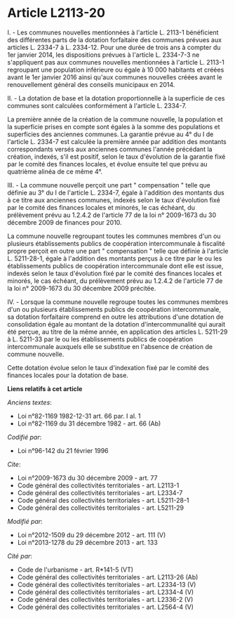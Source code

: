 # Article L2113-20

I. - Les communes nouvelles mentionnées à l'article L. 2113-1 bénéficient des différentes parts de la dotation forfaitaire
des communes prévues aux articles L. 2334-7 à L. 2334-12. Pour une durée de trois ans à compter du 1er janvier 2014, les
dispositions prévues à l'article L. 2334-7-3 ne s'appliquent pas aux communes nouvelles mentionnées à l'article L. 2113-1
regroupant une population inférieure ou égale à 10 000 habitants et créées avant le 1er janvier 2016 ainsi qu'aux communes
nouvelles créées avant le renouvellement général des conseils municipaux en 2014. 

II. - La dotation de base et la dotation proportionnelle à la superficie de ces communes sont calculées conformément à
l'article L. 2334-7. 

La première année de la création de la commune nouvelle, la population et la superficie prises en compte sont égales à la
somme des populations et superficies des anciennes communes. La garantie prévue au 4° du I de l'article L. 2334-7 est
calculée la première année par addition des montants correspondants versés aux anciennes communes l'année précédant la
création, indexés, s'il est positif, selon le taux d'évolution de la garantie fixé par le comité des finances locales, et
évolue ensuite tel que prévu au quatrième alinéa de ce même 4°. 

III. - La commune nouvelle perçoit une part " compensation " telle que définie au 3° du I de l'article L. 2334-7, égale à
l'addition des montants dus à ce titre aux anciennes communes, indexés selon le taux d'évolution fixé par le comité des
finances locales et minorés, le cas échéant, du prélèvement prévu au 1.2.4.2 de l'article 77 de la loi n° 2009-1673 du 30
décembre 2009 de finances pour 2010. 

La commune nouvelle regroupant toutes les communes membres d'un ou plusieurs établissements publics de coopération
intercommunale à fiscalité propre perçoit en outre une part " compensation " telle que définie à l'article L. 5211-28-1,
égale à l'addition des montants perçus à ce titre par le ou les établissements publics de coopération intercommunale dont
elle est issue, indexés selon le taux d'évolution fixé par le comité des finances locales et minorés, le cas échéant, du
prélèvement prévu au 1.2.4.2 de l'article 77 de la loi n° 2009-1673 du 30 décembre 2009 précitée. 

IV. - Lorsque la commune nouvelle regroupe toutes les communes membres d'un ou plusieurs établissements publics de
coopération intercommunale, sa dotation forfaitaire comprend en outre les attributions d'une dotation de consolidation égale
au montant de la dotation d'intercommunalité qui aurait été perçue, au titre de la même année, en application des articles L.
5211-29 à L. 5211-33 par le ou les établissements publics de coopération intercommunale auxquels elle se substitue en
l'absence de création de commune nouvelle. 

Cette dotation évolue selon le taux d'indexation fixé par le comité des finances locales pour la dotation de base.

**Liens relatifs à cet article**

_Anciens textes_:

  - Loi n°82-1169 1982-12-31 art. 66 par. I al. 1
  - Loi n°82-1169 du 31 décembre 1982 - art. 66 (Ab)

_Codifié par_:

  - Loi n°96-142 du 21 février 1996

_Cite_:

  - Loi n°2009-1673 du 30 décembre 2009 - art. 77
  - Code général des collectivités territoriales - art. L2113-1
  - Code général des collectivités territoriales - art. L2334-7
  - Code général des collectivités territoriales - art. L5211-28-1
  - Code général des collectivités territoriales - art. L5211-29

_Modifié par_:

  - Loi n°2012-1509 du 29 décembre 2012 - art. 111 (V)
  - Loi n°2013-1278 du 29 décembre 2013 - art. 133

_Cité par_:

  - Code de l'urbanisme - art. R*141-5 (VT)
  - Code général des collectivités territoriales - art. L2113-26 (Ab)
  - Code général des collectivités territoriales - art. L2334-13 (V)
  - Code général des collectivités territoriales - art. L2334-4 (V)
  - Code général des collectivités territoriales - art. L2336-2 (V)
  - Code général des collectivités territoriales - art. L2564-4 (V)
